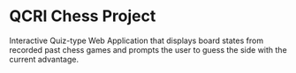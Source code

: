 # QCRI Chess Project
Interactive Quiz-type Web Application that displays board states from recorded past chess games and prompts the user to guess the side with the current advantage.


